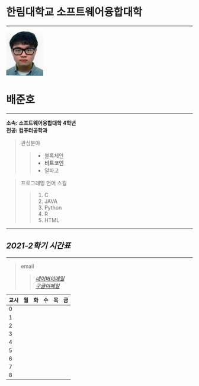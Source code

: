 # 한림대학교 소프트웨어융합대학
---
<img src=증명사진.jpg width=100 height=120>
<h1>배준호</h1>

---

<strong>소속: 소프트웨어융합대학 4학년</strong>  
<strong>전공: 컴퓨터공학과</strong>  

>관심분야
>>* 블록체인
>>* **비트코인**
>>* 알파고


>프로그래밍 언어 스킬
>>1. C
>>2. JAVA
>>3. Python
>>4. R
>>5. HTML
---
<h2><i>2021-2학기 시간표</i></h2>

---
>email
>>[<i>네이버이메일</i>][naver]  
>>[<i>구글이메일</i>][google]

[naver]:http://qo6111@naver.com
[google]:http://qo61111@gmail.com

|교시|월|화|수|목|금|
|---|---|---|---|---|---|
|0| | | | | | |
|1| | | | | |블록체인|
|2| | | | | |블록체인|
|3|
|4|
|5|
|6|
|7|
|8|
